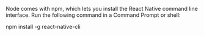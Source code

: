Node comes with npm, which lets you install the React Native command line interface.
Run the following command in a Command Prompt or shell:

npm install -g react-native-cli